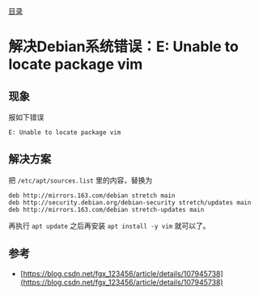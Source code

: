 [目录](./)
# 解决Debian系统错误：E: Unable to locate package vim

## 现象

报如下错误

```
E: Unable to locate package vim
```

## 解决方案

把 `/etc/apt/sources.list` 里的内容，替换为

```
deb http://mirrors.163.com/debian stretch main
deb http://security.debian.org/debian-security stretch/updates main
deb http://mirrors.163.com/debian stretch-updates main
```

再执行 `apt update` 之后再安装 `apt install -y vim` 就可以了。

## 参考

* [https://blog.csdn.net/fgx_123456/article/details/107945738](https://blog.csdn.net/fgx_123456/article/details/107945738)